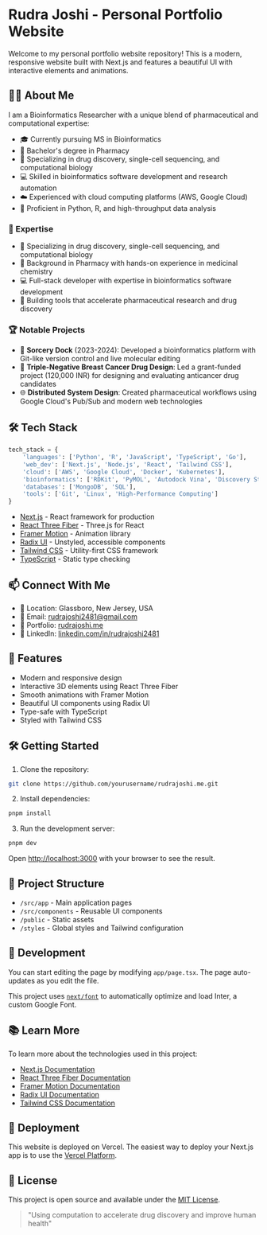 # Rudra Joshi - Personal Portfolio Website

Welcome to my personal portfolio website repository! This is a modern, responsive website built with Next.js and features a beautiful UI with interactive elements and animations.

## 👨‍🔬 About Me

I am a Bioinformatics Researcher with a unique blend of pharmaceutical and computational expertise:

- 🎓 Currently pursuing MS in Bioinformatics
- 💊 Bachelor's degree in Pharmacy
- 🧬 Specializing in drug discovery, single-cell sequencing, and computational biology
- 💻 Skilled in bioinformatics software development and research automation
- ☁️ Experienced with cloud computing platforms (AWS, Google Cloud)
- 🐍 Proficient in Python, R, and high-throughput data analysis

### 🎯 Expertise
- 🔬 Specializing in drug discovery, single-cell sequencing, and computational biology
- 💊 Background in Pharmacy with hands-on experience in medicinal chemistry
- 💻 Full-stack developer with expertise in bioinformatics software development
- 🚀 Building tools that accelerate pharmaceutical research and drug discovery

### 🏆 Notable Projects

- 🔬 **Sorcery Dock** (2023-2024): Developed a bioinformatics platform with Git-like version control and live molecular editing
- 🧪 **Triple-Negative Breast Cancer Drug Design**: Led a grant-funded project (120,000 INR) for designing and evaluating anticancer drug candidates
- 🌐 **Distributed System Design**: Created pharmaceutical workflows using Google Cloud's Pub/Sub and modern web technologies

## 🛠️ Tech Stack

```python
tech_stack = {
    'languages': ['Python', 'R', 'JavaScript', 'TypeScript', 'Go'],
    'web_dev': ['Next.js', 'Node.js', 'React', 'Tailwind CSS'],
    'cloud': ['AWS', 'Google Cloud', 'Docker', 'Kubernetes'],
    'bioinformatics': ['RDKit', 'PyMOL', 'Autodock Vina', 'Discovery Studio'],
    'databases': ['MongoDB', 'SQL'],
    'tools': ['Git', 'Linux', 'High-Performance Computing']
}
```

- [Next.js](https://nextjs.org/) - React framework for production
- [React Three Fiber](https://docs.pmnd.rs/react-three-fiber) - Three.js for React
- [Framer Motion](https://www.framer.com/motion/) - Animation library
- [Radix UI](https://www.radix-ui.com/) - Unstyled, accessible components
- [Tailwind CSS](https://tailwindcss.com/) - Utility-first CSS framework
- [TypeScript](https://www.typescriptlang.org/) - Static type checking

## 📫 Connect With Me

- 📍 Location: Glassboro, New Jersey, USA
- 📧 Email: rudrajoshi2481@gmail.com
- 🔗 Portfolio: [rudrajoshi.me](https://rudrajoshi.me)
- 💼 LinkedIn: [linkedin.com/in/rudrajoshi2481](https://www.linkedin.com/in/rudrajoshi2481)

## 🚀 Features

- Modern and responsive design
- Interactive 3D elements using React Three Fiber
- Smooth animations with Framer Motion
- Beautiful UI components using Radix UI
- Type-safe with TypeScript
- Styled with Tailwind CSS

## 🛠️ Getting Started

1. Clone the repository:
```bash
git clone https://github.com/yourusername/rudrajoshi.me.git
```

2. Install dependencies:
```bash
pnpm install
```

3. Run the development server:
```bash
pnpm dev
```

Open [http://localhost:3000](http://localhost:3000) with your browser to see the result.

## 📝 Project Structure

- `/src/app` - Main application pages
- `/src/components` - Reusable UI components
- `/public` - Static assets
- `/styles` - Global styles and Tailwind configuration

## 🔧 Development

You can start editing the page by modifying `app/page.tsx`. The page auto-updates as you edit the file.

This project uses [`next/font`](https://nextjs.org/docs/basic-features/font-optimization) to automatically optimize and load Inter, a custom Google Font.

## 📚 Learn More

To learn more about the technologies used in this project:

- [Next.js Documentation](https://nextjs.org/docs)
- [React Three Fiber Documentation](https://docs.pmnd.rs/react-three-fiber)
- [Framer Motion Documentation](https://www.framer.com/motion/)
- [Radix UI Documentation](https://www.radix-ui.com/)
- [Tailwind CSS Documentation](https://tailwindcss.com/docs)

## 🚀 Deployment

This website is deployed on Vercel. The easiest way to deploy your Next.js app is to use the [Vercel Platform](https://vercel.com/new).

## 📄 License

This project is open source and available under the [MIT License](LICENSE).

> "Using computation to accelerate drug discovery and improve human health"
